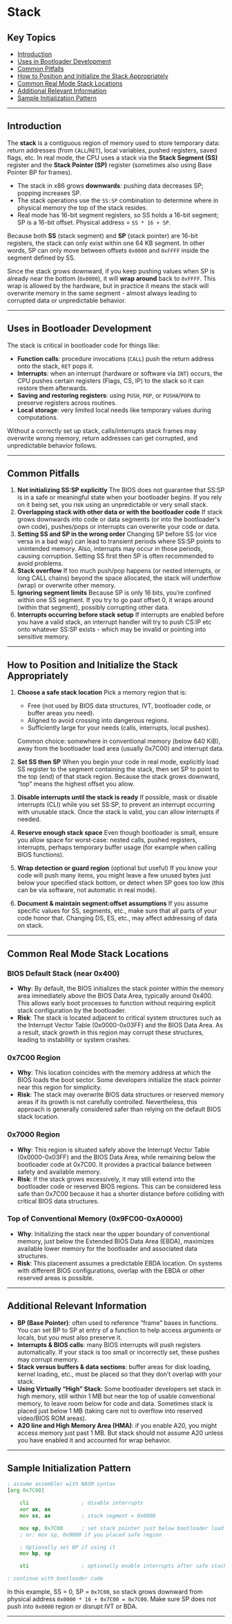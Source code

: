 # Stack

## Key Topics

+ [Introduction](#introduction)
+ [Uses in Bootloader Development](#uses-in-bootloader-development)
+ [Common Pitfalls](#common-pitfalls)
+ [How to Position and Initialize the Stack Appropriately](#how-to-position-and-initialize-the-stack-appropriately)
+ [Common Real Mode Stack Locations](#common-real-mode-stack-locations)
+ [Additional Relevant Information](#additional-relevant-information)
+ [Sample Initialization Pattern](#sample-initialization-pattern)

---

## Introduction

The **stack** is a contiguous region of memory used to store temporary data: return addresses (from `CALL`/`RET`), local variables, pushed registers, saved flags, etc. In real mode, the CPU uses a stack via the **Stack Segment (SS)** register and the **Stack Pointer (SP)** register (sometimes also using Base Pointer BP for frames).

* The stack in x86 grows **downwards**: pushing data decreases SP; popping increases SP.
* The stack operations use the `SS:SP` combination to determine where in physical memory the top of the stack resides.
* Real mode has 16-bit segment registers, so SS holds a 16-bit segment; SP is a 16-bit offset. Physical address = `SS * 16 + SP`.

Because both **SS** (stack segment) and **SP** (stack pointer) are 16-bit registers, the stack can only exist within one 64 KB segment. In other words, SP can only move between offsets `0x0000` and `0xFFFF` inside the segment defined by SS.

Since the stack grows downward, if you keep pushing values when SP is already near the bottom (`0x0000`), it will **wrap around** back to `0xFFFF`. This wrap is allowed by the hardware, but in practice it means the stack will overwrite memory in the same segment - almost always leading to corrupted data or unpredictable behavior.

---

## Uses in Bootloader Development

The stack is critical in bootloader code for things like:

* **Function calls**: procedure invocations (`CALL`) push the return address onto the stack, `RET` pops it.
* **Interrupts**: when an interrupt (hardware or software via `INT`) occurs, the CPU pushes certain registers (Flags, CS, IP) to the stack so it can restore them afterwards.
* **Saving and restoring registers**: using `PUSH`, `POP`, or `PUSHA`/`POPA` to preserve registers across routines.
* **Local storage**: very limited local needs like temporary values during computations.

Without a correctly set up stack, calls/interrupts stack frames may overwrite wrong memory, return addresses can get corrupted, and unpredictable behavior follows.

---

## Common Pitfalls

1. **Not initializing SS\:SP explicitly**
   The BIOS does not guarantee that SS\:SP is in a safe or meaningful state when your bootloader begins. If you rely on it being set, you risk using an unpredictable or very small stack.
2. **Overlapping stack with other data or with the bootloader code**
   If stack grows downwards into code or data segments (or into the bootloader's own code), pushes/pops or interrupts can overwrite your code or data.
3. **Setting SS and SP in the wrong order**
   Changing SP before SS (or vice versa in a bad way) can lead to transient periods where SS\:SP points to unintended memory. Also, interrupts may occur in those periods, causing corruption. Setting SS first then SP is often recommended to avoid problems.
4. **Stack overflow**
   If too much push/pop happens (or nested interrupts, or long CALL chains) beyond the space allocated, the stack will underflow (wrap) or overwrite other memory.
5. **Ignoring segment limits**
   Because SP is only 16 bits, you’re confined within one SS segment. If you try to go past offset 0, it wraps around (within that segment), possibly corrupting other data.
6. **Interrupts occurring before stack setup**
   If interrupts are enabled before you have a valid stack, an interrupt handler will try to push CS\:IP etc onto whatever SS\:SP exists - which may be invalid or pointing into sensitive memory.

---

## How to Position and Initialize the Stack Appropriately

1. **Choose a safe stack location**
   Pick a memory region that is:

   * Free (not used by BIOS data structures, IVT, bootloader code, or buffer areas you need).
   * Aligned to avoid crossing into dangerous regions.
   * Sufficiently large for your needs (calls, interrupts, local pushes).

   Common choice: somewhere in conventional memory (below 640 KiB), away from the bootloader load area (usually 0x7C00) and interrupt data.
2. **Set SS then SP**
   When you begin your code in real mode, explicitly load SS register to the segment containing the stack, then set SP to point to the top (end) of that stack region. Because the stack grows downward, “top” means the highest offset you allow.
3. **Disable interrupts until the stack is ready**
   If possible, mask or disable interrupts (CLI) while you set SS\:SP, to prevent an interrupt occurring with unusable stack. Once the stack is valid, you can allow interrupts if needed.
4. **Reserve enough stack space**
   Even though bootloader is small, ensure you allow space for worst‐case: nested calls, pushed registers, interrupts, perhaps temporary buffer usage (for example when calling BIOS functions).
5. **Wrap detection or guard region** (optional but useful)
   If you know your code will push many items, you might leave a few unused bytes just below your specified stack bottom, or detect when SP goes too low (this can be via software, not automatic in real mode).
6. **Document & maintain segment\:offset assumptions**
   If you assume specific values for SS, segments, etc., make sure that all parts of your code honor that. Changing DS, ES, etc., may affect addressing of data on stack.

---

## Common Real Mode Stack Locations
### BIOS Default Stack (near 0x400)

* **Why**: By default, the BIOS initializes the stack pointer within the memory area immediately above the BIOS Data Area, typically around 0x400. This allows early boot processes to function without requiring explicit stack configuration by the bootloader.
* **Risk**: The stack is located adjacent to critical system structures such as the Interrupt Vector Table (0x0000-0x03FF) and the BIOS Data Area. As a result, stack growth in this region may corrupt these structures, leading to instability or system crashes.

### 0x7C00 Region

* **Why**: This location coincides with the memory address at which the BIOS loads the boot sector. Some developers initialize the stack pointer near this region for simplicity.
* **Risk**: The stack may overwrite BIOS data structures or reserved memory areas if its growth is not carefully controlled. Nevertheless, this approach is generally considered safer than relying on the default BIOS stack location.

### 0x7000 Region

* **Why**: This region is situated safely above the Interrupt Vector Table (0x0000-0x03FF) and the BIOS Data Area, while remaining below the bootloader code at 0x7C00. It provides a practical balance between safety and available memory.
* **Risk**: If the stack grows excessively, it may still extend into the bootloader code or reserved BIOS regions. This can be considered less safe than 0x7C00 because it has a shorter distance before colliding with critical BIOS data structures.

### Top of Conventional Memory (0x9FC00-0xA0000)

* **Why**: Initializing the stack near the upper boundary of conventional memory, just below the Extended BIOS Data Area (EBDA), maximizes available lower memory for the bootloader and associated data structures.
* **Risk**: This placement assumes a predictable EBDA location. On systems with different BIOS configurations, overlap with the EBDA or other reserved areas is possible.

---

## Additional Relevant Information

* **BP (Base Pointer)**: often used to reference “frame” bases in functions. You can set BP to SP at entry of a function to help access arguments or locals, but you must also preserve it.
* **Interrupts & BIOS calls**: many BIOS interrupts will push registers automatically. If your stack is too small or incorrectly set, these pushes may corrupt memory.
* **Stack versus buffers & data sections**: buffer areas for disk loading, kernel loading, etc., must be placed so that they don’t overlap with your stack.
* **Using Virtually “High” Stack**: Some bootloader developers set stack in high memory, still within 1 MB but near the top of usable conventional memory, to leave room below for code and data. Sometimes stack is placed just below 1 MB (taking care not to overflow into reserved video/BIOS ROM areas).
* **A20 line and High Memory Area (HMA)**: if you enable A20, you might access memory just past 1 MB. But stack should not assume A20 unless you have enabled it and accounted for wrap behavior.

---

## Sample Initialization Pattern

```asm
; assume assembler with NASM syntax
[org 0x7C00]

    cli                 ; disable interrupts
    xor ax, ax
    mov ss, ax          ; stack segment = 0x0000

    mov sp, 0x7C00      ; set stack pointer just below bootloader load if you want stack below code
    ; or: mov sp, 0x9000 if you placed safe region

    ; Optionally set BP if using it
    mov bp, sp

    sti                 ; optionally enable interrupts after safe stack

; continue with bootloader code
```

In this example, SS = 0, SP = `0x7C00`, so stack grows downward from physical address `0x0000 * 16 + 0x7C00 = 0x7C00`. Make sure SP does not push into `0x0000` region or disrupt IVT or BDA.

---
